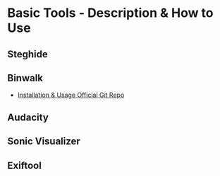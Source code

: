# Basic Tools - Description & How to Use

## Steghide
## Binwalk
- [Installation & Usage Official Git Repo](https://github.com/ReFirmLabs/binwalk)
## Audacity
## Sonic Visualizer
## Exiftool
